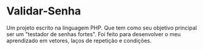 # Validar-Senha
Um projeto escrito na linguagem PHP. Que tem como seu objetivo principal ser um "testador de senhas fortes". Foi feito para desenvolver o meu aprendizado em vetores, laços de repetição e condições.

